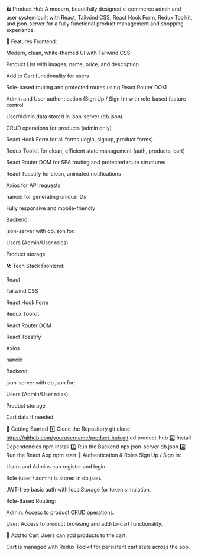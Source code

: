 🛍️ Product Hub
A modern, beautifully designed e-commerce admin and user system built with React, Tailwind CSS, React Hook Form, Redux Toolkit, and json-server for a fully functional product management and shopping experience.

🚀 Features
Frontend:

Modern, clean, white-themed UI with Tailwind CSS

Product List with images, name, price, and description

Add to Cart functionality for users

Role-based routing and protected routes using React Router DOM

Admin and User authentication (Sign Up / Sign In) with role-based feature control

User/Admin data stored in json-server (db.json)

CRUD operations for products (admin only)

React Hook Form for all forms (login, signup, product forms)

Redux Toolkit for clean, efficient state management (auth, products, cart)

React Router DOM for SPA routing and protected route structures

React Toastify for clean, animated notifications

Axios for API requests

nanoid for generating unique IDs

Fully responsive and mobile-friendly

Backend:

json-server with db.json for:

Users (Admin/User roles)

Product storage

🛠️ Tech Stack
Frontend:

React

Tailwind CSS

React Hook Form

Redux Toolkit

React Router DOM

React Toastify

Axios

nanoid

Backend:

json-server with db.json for:

Users (Admin/User roles)

Product storage

Cart data if needed


🚩 Getting Started
1️⃣ Clone the Repository
git clone https://github.com/yourusername/product-hub.git
cd product-hub
2️⃣ Install Dependencies
npm install
3️⃣ Run the Backend
npx json-server db.json 
4️⃣ Run the React App
npm start
🔑 Authentication & Roles
Sign Up / Sign In:

Users and Admins can register and login.

Role (user / admin) is stored in db.json.

JWT-free basic auth with localStorage for token simulation.

Role-Based Routing:

Admin: Access to product CRUD operations.

User: Access to product browsing and add-to-cart functionality.

🛒 Add to Cart
Users can add products to the cart.

Cart is managed with Redux Toolkit for persistent cart state across the app.

